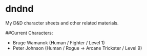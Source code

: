 # dndnd
My D&amp;D character sheets and other related materials.

##Current Characters:
- Bruge Wamanok (Human / Fighter / Level 1)
- Peter Johnson (Human / Rogue -> Arcane Trickster / Level 9)
